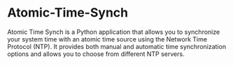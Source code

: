 # Atomic-Time-Synch
Atomic Time Synch is a Python application that allows you to synchronize your system time with an atomic time source using the Network Time Protocol (NTP). It provides both manual and automatic time synchronization options and allows you to choose from different NTP servers.

